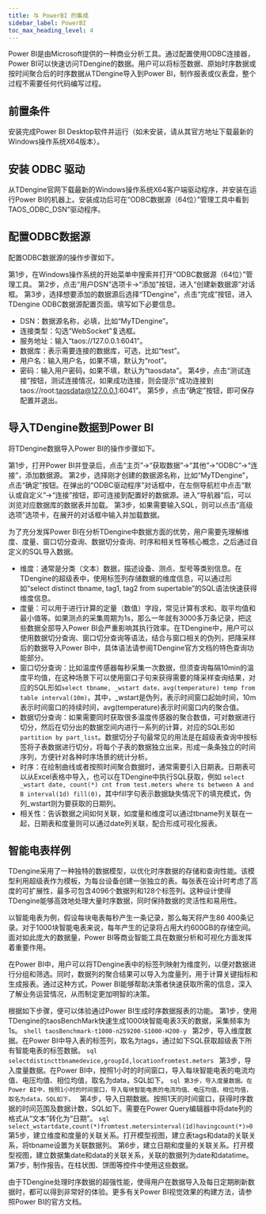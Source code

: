 ```yaml
---
title: 与 PowerBI 的集成
sidebar_label: PowerBI
toc_max_heading_level: 4
---
```


Power BI是由Microsoft提供的一种商业分析工具。通过配置使用ODBC连接器，Power BI可以快速访问TDengine的数据。用户可以将标签数据、原始时序数据或按时间聚合后的时序数据从TDengine导入到Power BI，制作报表或仪表盘，整个过程不需要任何代码编写过程。

## 前置条件

安装完成Power BI Desktop软件并运行（如未安装，请从其官方地址下载最新的Windows操作系统X64版本）。

## 安装 ODBC 驱动

从TDengine官网下载最新的Windows操作系统X64客户端驱动程序，并安装在运行Power BI的机器上。安装成功后可在“ODBC数据源（64位）”管理工具中看到 TAOS_ODBC_DSN”驱动程序。

## 配置ODBC数据源

配置ODBC数据源的操作步骤如下。

第1步，在Windows操作系统的开始菜单中搜索并打开“ODBC数据源（64位）”管理工具。
第2步，点击“用户DSN”选项卡→“添加”按钮，进入“创建新数据源”对话框。
第3步，选择想要添加的数据源后选择“TDengine”，点击“完成”按钮，进入TDengine ODBC数据源配置页面。填写如下必要信息。
  - DSN：数据源名称，必填，比如“MyTDengine”。
  - 连接类型：勾选“WebSocket”复选框。
  - 服务地址：输入“taos://127.0.0.1:6041”。
  - 数据库：表示需要连接的数据库，可选，比如“test”。
  - 用户名：输入用户名，如果不填，默认为“root”。
  - 密码：输入用户密码，如果不填，默认为“taosdata”。
第4步，点击“测试连接”按钮，测试连接情况，如果成功连接，则会提示“成功连接到taos://root:taosdata@127.0.0.1:6041”。
第5步，点击“确定”按钮，即可保存配置并退出。

## 导入TDengine数据到Power BI

将TDengine数据导入Power BI的操作步骤如下。

第1步，打开Power BI并登录后，点击“主页”→“获取数据”→“其他”→“ODBC”→“连接”，添加数据源。
第2步，选择刚才创建的数据源名称，比如“MyTDengine”，点击“确定”按钮。在弹出的“ODBC驱动程序”对话框中，在左侧导航栏中点击“默认或自定义”→“连接”按钮，即可连接到配置好的数据源。进入“导航器”后，可以浏览对应数据库的数据表并加载。
第3步，如果需要输入SQL，则可以点击“高级选项”选项卡，在展开的对话框中输入并加载数据。

为了充分发挥Power BI在分析TDengine中数据方面的优势，用户需要先理解维度、度量、窗口切分查询、数据切分查询、时序和相关性等核心概念，之后通过自定义的SQL导入数据。
- 维度：通常是分类（文本）数据，描述设备、测点、型号等类别信息。在TDengine的超级表中，使用标签列存储数据的维度信息，可以通过形如“select distinct tbname, tag1, tag2 from supertable”的SQL语法快速获得维度信息。
- 度量：可以用于进行计算的定量（数值）字段，常见计算有求和、取平均值和最小值等。如果测点的采集周期为1s，那么一年就有3000多万条记录，把这些数据全部导入Power BI会严重影响其执行效率。在TDengine中，用户可以使用数据切分查询、窗口切分查询等语法，结合与窗口相关的伪列，把降采样后的数据导入Power BI中，具体语法请参阅TDengine官方文档的特色查询功能部分。
- 窗口切分查询：比如温度传感器每秒采集一次数据，但须查询每隔10min的温度平均值，在这种场景下可以使用窗口子句来获得需要的降采样查询结果，对应的SQL形如`select tbname, _wstart date，avg(temperature) temp from table interval(10m)`，其中，_wstart是伪列，表示时间窗口起始时间，10m表示时间窗口的持续时间，avg(temperature)表示时间窗口内的聚合值。
- 数据切分查询：如果需要同时获取很多温度传感器的聚合数值，可对数据进行切分，然后在切分出的数据空间内进行一系列的计算，对应的SQL形如 `partition by part_list`。数据切分子句最常见的用法是在超级表查询中按标签将子表数据进行切分，将每个子表的数据独立出来，形成一条条独立的时间序列，方便针对各种时序场景的统计分析。
- 时序：在绘制曲线或者按照时间聚合数据时，通常需要引入日期表。日期表可以从Excel表格中导入，也可以在TDengine中执行SQL获取，例如 `select _wstart date, count(*) cnt from test.meters where ts between A and B interval(1d) fill(0)`，其中fill字句表示数据缺失情况下的填充模式，伪列_wstart则为要获取的日期列。
- 相关性：告诉数据之间如何关联，如度量和维度可以通过tbname列关联在一起，日期表和度量则可以通过date列关联，配合形成可视化报表。

## 智能电表样例

TDengine采用了一种独特的数据模型，以优化时序数据的存储和查询性能。该模型利用超级表作为模板，为每台设备创建一张独立的表。每张表在设计时考虑了高度的可扩展性，最多可包含4096个数据列和128个标签列。这种设计使得TDengine能够高效地处理大量时序数据，同时保持数据的灵活性和易用性。

以智能电表为例，假设每块电表每秒产生一条记录，那么每天将产生86 400条记录。对于1000块智能电表来说，每年产生的记录将占用大约600GB的存储空间。面对如此庞大的数据量，Power BI等商业智能工具在数据分析和可视化方面发挥着重要作用。

在Power BI中，用户可以将TDengine表中的标签列映射为维度列，以便对数据进行分组和筛选。同时，数据列的聚合结果可以导入为度量列，用于计算关键指标和生成报表。通过这种方式，Power BI能够帮助决策者快速获取所需的信息，深入了解业务运营情况，从而制定更加明智的决策。

根据如下步骤，便可以体验通过Power BI生成时序数据报表的功能。
第1步，使用TDengine的taosBenchMark快速生成1000块智能电表3天的数据，采集频率为1s。
    ```shell
    taosBenchmark-t1000-n259200-S1000-H200-y
    ```
第2步，导入维度数据。在Power BI中导入表的标签列，取名为tags，通过如下SQL获取超级表下所有智能电表的标签数据。
    ```sql
    selectdistincttbnamedevice,groupId,locationfromtest.meters
    ```
第3步，导入度量数据。在Power BI中，按照1小时的时间窗口，导入每块智能电表的电流均值、电压均值、相位均值，取名为data，SQL如下。
    ```sql
    第3步，导入度量数据。在Power BI中，按照1小时的时间窗口，导入每块智能电表的电流均值、电压均值、相位均值，取名为data，SQL如下。
    ```
第4步，导入日期数据。按照1天的时间窗口，获得时序数据的时间范围及数据计数，SQL如下。需要在Power Query编辑器中将date列的格式从“文本”转化为“日期”。
    ```sql
    select_wstartdate,count(*)fromtest.metersinterval(1d)havingcount(*)>0
    ```
第5步，建立维度和度量的关联关系。打开模型视图，建立表tags和data的关联关系，将tbname设置为关联数据列。
第6步，建立日期和度量的关联关系。打开模型视图，建立数据集date和data的关联关系，关联的数据列为date和datatime。
第7步，制作报告。在柱状图、饼图等控件中使用这些数据。

由于TDengine处理时序数据的超强性能，使得用户在数据导入及每日定期刷新数据时，都可以得到非常好的体验。更多有关Power BI视觉效果的构建方法，请参照Power BI的官方文档。